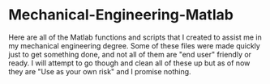 # Mechanical-Engineering-Matlab
Here are all of the Matlab functions and scripts that I created to assist me in my mechanical engineering degree.
Some of these files were made quickly just to get something done, and not all of them are "end user" friendly or ready. 
I will attempt to go though and clean all of these up but as of now they are "Use as your own risk" and I promise nothing. 
